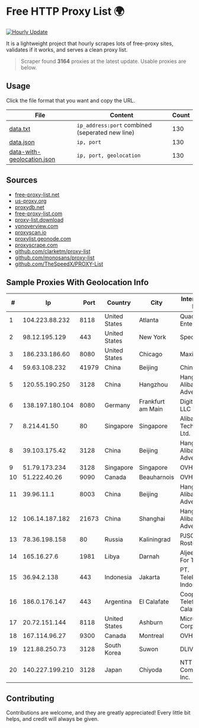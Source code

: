 
# Free HTTP Proxy List 🌍

[![Hourly Update](https://github.com/mertguvencli/http-proxy-list/actions/workflows/main.yml/badge.svg?branch=main)](https://github.com/mertguvencli/http-proxy-list/actions/workflows/main.yml)

It is a lightweight project that hourly scrapes lots of free-proxy sites, validates if it works, and serves a clean proxy list.

> Scraper found **3164** proxies at the latest update. Usable proxies are below.

## Usage

Click the file format that you want and copy the URL.


|File|Content|Count|
|----|-------|-----|
|[data.txt](https://raw.githubusercontent.com/mertguvencli/http-proxy-list/main/proxy-list/data.txt)|`ip_address:port` combined (seperated new line)|130|
|[data.json](https://raw.githubusercontent.com/mertguvencli/http-proxy-list/main/proxy-list/data.json)|`ip, port`|130|
|[data-with-geolocation.json](https://raw.githubusercontent.com/mertguvencli/http-proxy-list/main/proxy-list/data-with-geolocation.json)|`ip, port, geolocation`|130|

## Sources

* [free-proxy-list.net](https://free-proxy-list.net)
* [us-proxy.org](https://www.us-proxy.org)
* [proxydb.net](http://proxydb.net)
* [free-proxy-list.com](https://free-proxy-list.com/?page=&port=&type%5B%5D=http&type%5B%5D=https&up_time=0&search=Search)
* [proxy-list.download](https://www.proxy-list.download/HTTP)
* [vpnoverview.com](https://vpnoverview.com/privacy/anonymous-browsing/free-proxy-servers)
* [proxyscan.io](https://www.proxyscan.io)
* [proxylist.geonode.com](https://proxylist.geonode.com/api/proxy-list?limit=300&page=1&sort_by=lastChecked&sort_type=desc&protocols=http,https)
* [proxyscrape.com](https://api.proxyscrape.com/v2/?request=displayproxies&protocol=http&timeout=10000&country=all&ssl=all&anonymity=all)
* [github.com/clarketm/proxy-list](https://raw.githubusercontent.com/clarketm/proxy-list/master/proxy-list-raw.txt)
* [github.com/monosans/proxy-list](https://raw.githubusercontent.com/monosans/proxy-list/main/proxies/http.txt)
* [github.com/TheSpeedX/PROXY-List](https://raw.githubusercontent.com/TheSpeedX/PROXY-List/master/http.txt)


## Sample Proxies With Geolocation Info

|#|Ip|Port|Country|City|Internet Service Provider|
|-|--|----|-------|----|-------------------------|
|1|104.223.88.232|8118|United States|Atlanta|QuadraNet Enterprises LLC|
|2|98.12.195.129|443|United States|New York|Spectrum|
|3|186.233.186.60|8080|United States|Chicago|Maxihost LTDA|
|4|59.63.108.232|41979|China|Beijing|Chinanet|
|5|120.55.190.250|3128|China|Hangzhou|Hangzhou Alibaba Advertising Co|
|6|138.197.180.104|8080|Germany|Frankfurt am Main|DigitalOcean, LLC|
|7|8.214.41.50|80|Singapore|Singapore|Alibaba (US) Technology Co., Ltd.|
|8|39.103.175.42|3128|China|Beijing|Hangzhou Alibaba Advertising Co|
|9|51.79.173.234|3128|Singapore|Singapore|OVH SAS|
|10|51.222.40.26|9090|Canada|Beauharnois|OVH SAS|
|11|39.96.11.1|8003|China|Beijing|Hangzhou Alibaba Advertising Co|
|12|106.14.187.182|21673|China|Shanghai|Hangzhou Alibaba Advertising Co|
|13|78.36.198.158|80|Russia|Kaliningrad|PJSC Rostelecom|
|14|165.16.27.6|1981|Libya|Darnah|Aljeel Aljadeed For Technology|
|15|36.94.2.138|443|Indonesia|Jakarta|PT. Telekomunikasi Indonesia|
|16|186.0.176.147|443|Argentina|El Calafate|Cooperativa Telefonica de Calafate Ltda.|
|17|20.72.151.144|8118|United States|Ashburn|Microsoft Corporation|
|18|167.114.96.27|9300|Canada|Montreal|OVH SAS|
|19|121.88.250.73|3128|South Korea|Suwon|DLIVE|
|20|140.227.199.210|3128|Japan|Chiyoda|NTT PC Communications, Inc.|



## Contributing

Contributions are welcome, and they are greatly appreciated! Every
little bit helps, and credit will always be given.

